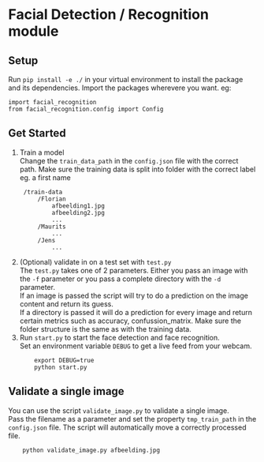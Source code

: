 # Facial Detection / Recognition module

## Setup

Run `pip install -e ./` in your virtual environment to install the package and its dependencies.
Import the packages wherevere you want. eg:
```
import facial_recognition
from facial_recognition.config import Config
```

## Get Started

1. Train a model  
   Change the `train_data_path` in the `config.json` file with the correct path.
   Make sure the training data is split into folder with the correct label eg. a first name
   ```
    /train-data
        /Florian
            afbeelding1.jpg
            afbeelding2.jpg
            ...
        /Maurits
            ...
        /Jens
            ...
   ```
2. (Optional) validate in on a test set with `test.py`  
    The `test.py` takes one of 2 parameters. Either you pass an image with the `-f` parameter or you pass a complete directory with the `-d` parameter.  
    If an image is passed the script will try to do a prediction on the image content and return its guess.  
    If a directory is passed it will do a prediction for every image and return certain metrics such as accuracy, confussion_matrix.
    Make sure the folder structure is the same as with the training data. 
3. Run `start.py` to start the face detection and face recognition.  
    Set an environment variable `DEBUG` to get a live feed from your webcam.  
    ```
        export DEBUG=true
        python start.py
    ```

## Validate a single image

You can use the script `validate_image.py` to validate a single image.  
Pass the filename as a parameter and set the property `tmp_train_path` in the `config.json` file.
The script will automatically move a correctly processed file.

```
    python validate_image.py afbeelding.jpg
```